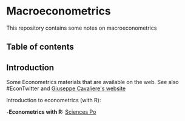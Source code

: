 # Macroeconometrics
This repository contains some notes on macroeconometrics

## Table of contents
## Introduction 
Some Econometrics materials that are available on the web. See also #EconTwitter and [Giuseppe Cavaliere's website](https://giuseppecavaliere.wixsite.com/giuseppe/econometrics-lecture-notes-and-books) 

Introduction to econometrics (with R):

-**Econometrics with R:** [Sciences Po](https://scpoecon.github.io/ScPoEconometrics/) 


